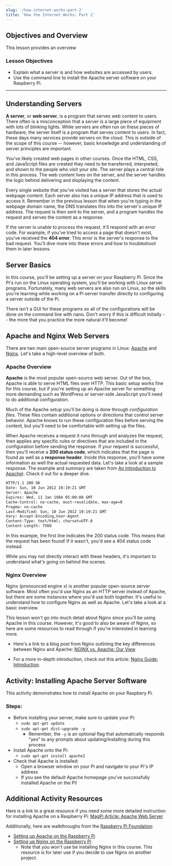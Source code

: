 ```yaml
---
slug: '/how-internet-works-part-2'
title: 'How the Internet Works: Part 2'
---
```


## Objectives and Overview

This lesson provides an overview

### Lesson Objectives

- Explain what a server is and how websites are accessed by users.
- Use the command line to install the Apache server software on your Raspberry Pi.

---

## Understanding Servers

**A server**, or **web server**, is a program that serves web content to users. There often is a misconception that a server is a large piece of equipment with lots of blinking lights. While servers are often run on these pieces of hardware, the server itself is a program that serves content to users. In fact, these days many services provide servers on the cloud. This is outside of the scope of this course -- however, basic knowledge and understanding of server principles are important.

You've likely created web pages in other courses. Once the HTML, CSS, and JavaScript files are created they need to be transferred, interpreted, and shown to the people who visit your site. The server plays a central role in this process. The web content lives on the server, and the server handles the logic behind delivering and displaying the content.

Every single website that you've visited has a server that stores the actual webpage content. Each server also has a unique IP address that is used to access it. Remember in the previous lesson that when you're typing in the webpage domain name, the DNS translates this into the server's unique IP address. The request is then sent to the server, and a program handles the request and serves the content as a response.

If the server is unable to process the request, it'll respond with an error code. For example, if you've tried to access a page that doesn't exist, you've received the **404 error**. This error is the server's response to the bad request. You'll dive more into these errors and how to troubleshoot them in later lessons.

## Server Basics

In this course, you'll be setting up a server on your Raspberry Pi. Since the Pi's run on the Linux operating system, you'll be working with Linux server programs. Fortunately, many web servers are also run on Linux, so the skills you're learning while working on a Pi server transfer directly to configuring a server outside of the Pi.

There isn't a GUI for these programs so all of the configurations will be done on the command line with nano. Don't worry if this is difficult initially -- the more that you practice the more natural it'll become!

## Apache and Nginx Web Servers

There are two main open-source server programs in Linux: [Apache](https://httpd.apache.org/) and [Nginx](https://www.nginx.com/). Let's take a high-level overview of both.

### Apache Overview

**Apache** is the most popular open-source web server. Out of the box, Apache is able to serve HTML files over HTTP. This basic setup works fine for this course, but if you're setting up an Apache server for something more demanding such as WordPress or server-side JavaScript you'll need to do additional configuration.

Much of the Apache setup you'll be doing is done through *configuration files*. These files contain additional options or directions that control server behavior. Apache knows to run these configuration files before serving the content, but you'll need to be comfortable with setting up the files.

When Apache receives a request it runs through and analyzes the request, then applies any specific rules or directives that are included in the configuration before sending the response. If your request is successful, then you'll receive a **200 status code**, which indicates that the page is found as well as a **response header**. Inside this response, you'll have some information as well the actual requested data. Let's take a look at a sample response. The example and summary are taken from [An Introduction to Apache](https://code.tutsplus.com/tutorials/an-introduction-to-apache--net-25786)). Check it out for a deeper dive.

```apache
HTTP/1.1 200 OK
Date: Sun, 10 Jun 2012 19:19:21 GMT
Server: Apache
Expires: Wed, 11 Jan 1984 05:00:00 GMT
Cache-Control: no-cache, must-revalidate, max-age=0
Pragma: no-cache
Last-Modified: Sun, 10 Jun 2012 19:19:21 GMT
Vary: Accept-Encoding,User-Agent
Content-Type: text/html; charset=UTF-8
Content-Length: 7560
```

In this example, the first line indicates the 200 status code. This means that the request has been found! If it wasn't, you'd see a 404 status code instead.

While you may not directly interact with these headers, it's important to understand what's going on behind the scenes.

### Nginx Overview

Nginx (pronounced engine x) is another popular open-source server software. Most often you'd use Nginx as an HTTP server instead of Apache, but there are some instances where you'd use both together. It's useful to understand how to configure Nginx as well as Apache. Let's take a look at a basic overview.

This lesson won't go into much detail about Nginx since you'll be using Apache in this course. However, it's good to also be aware of Nginx, so here are some resources to read through if you're interested in learning more.

- Here's a link to a blog post from Nginx outlining the key differences between Nginx and Apache: [NGINX vs. Apache: Our View](https://www.nginx.com/blog/nginx-vs-apache-our-view/)

- For a more in-depth introduction, check out this article: [Nginx Guide: Introduction](https://code.tutsplus.com/articles/nginx-guide-introduction--cms-21877).

## Activity: Installing Apache Server Software

This activity demonstrates how to install Apache on your Raspbery Pi.

### Steps:

- Before installing your server, make sure to update your Pi:
  - `sudo apt-get update`
  - `sudo apt-get dist-upgrade -y`
    - Remember, the `-y` is an optional flag that automatically responds "yes" to any prompts about updating/installing during this process
- Install Apache onto the Pi:
  - `sudo apt-get install apache2`
- Check that Apache is installed:
  - Open a browser window on your Pi and navigate to your Pi's IP address
  - If you see the default Apache homepage you've successfully installed Apache on the Pi!

## Additional Activity Resources

Here is a link to a great resource if you need some more detailed instruction for installing Apache on a Raspberry Pi: [MagPi Article: Apache Web Server](https://www.raspberrypi.org/magpi/apache-web-server/)

Additionally, here are walkthroughs from the [Raspberry Pi Foundation](https://www.raspberrypi.org/):

- [Setting up Apache on the Raspberry Pi](https://www.raspberrypi.org/documentation/remote-access/web-server/apache.md)
- [Setting up Nginx on the Raspberry Pi](https://www.raspberrypi.org/documentation/remote-access/web-server/nginx.md)
  - Note that you won't use be installing Nginx in this course. This resource is for later use if you decide to use Nginx on another project.

